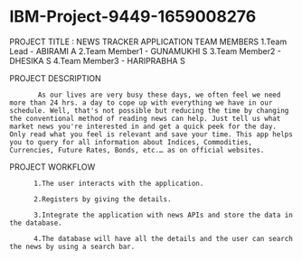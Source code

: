 # IBM-Project-9449-1659008276
PROJECT TITLE : NEWS TRACKER APPLICATION
TEAM MEMBERS 
         1.Team Lead    - ABIRAMI A
         2.Team Member1 - GUNAMUKHI S
         3.Team Member2 - DHESIKA S
         4.Team Member3 - HARIPRABHA S
         
PROJECT DESCRIPTION         

           As our lives are very busy these days, we often feel we need more than 24 hrs. a day to cope up with everything we have in our schedule. Well, that's not possible but reducing the time by changing the conventional method of reading news can help. Just tell us what market news you're interested in and get a quick peek for the day. Only read what you feel is relevant and save your time. This app helps you to query for all information about Indices, Commodities, Currencies, Future Rates, Bonds, etc.… as on official websites.

PROJECT WORKFLOW

          1.The user interacts with the application.

          2.Registers by giving the details.

          3.Integrate the application with news APIs and store the data in the database.

          4.The database will have all the details and the user can search the news by using a search bar.

      

